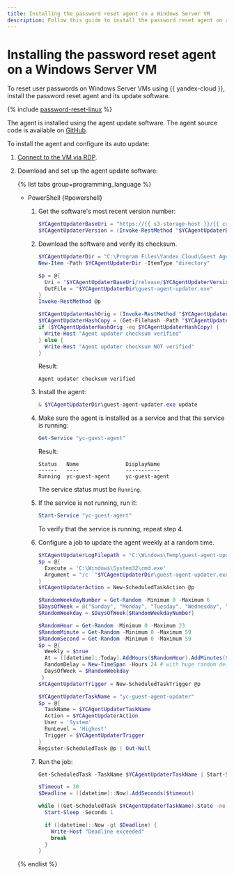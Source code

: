 ```yaml
---
title: Installing the password reset agent on a Windows Server VM
description: Follow this guide to install the password reset agent on a Windows Server VM.
---
```


# Installing the password reset agent on a Windows Server VM



To reset user passwords on Windows Server VMs using {{ yandex-cloud }}, install the password reset agent and its update software.


{% include [password-reset-linux](../../../_includes/compute/password-reset-linux.md) %}

The agent is installed using the agent update software. The agent source code is available on [GitHub](https://github.com/yandex-cloud/yc-guest-agent).

To install the agent and configure its auto update:

1. [Connect to the VM via RDP](../vm-connect/rdp.md).
1. Download and set up the agent update software:

   {% list tabs group=programming_language %}
   
   - PowerShell {#powershell}
   
     1. Get the software's most recent version number:
     
        ```powershell
        $YCAgentUpdaterBaseUri = "https://{{ s3-storage-host }}/{{ compute-guest-agent-bucket }}"
        $YCAgentUpdaterVersion = (Invoke-RestMethod "$YCAgentUpdaterBaseUri/release/stable").Trim()
        ```
   
     1. Download the software and verify its checksum.
     
        ```powershell
        $YCAgentUpdaterDir = "C:\Program Files\Yandex.Cloud\Guest Agent Updater"
        New-Item -Path $YCAgentUpdaterDir -ItemType "directory"
        
        $p = @{
          Uri = "$YCAgentUpdaterBaseUri/release/$YCAgentUpdaterVersion/windows/amd64/guest-agent-updater.exe"
          OutFile = "$YCAgentUpdaterDir\guest-agent-updater.exe"
        }
        Invoke-RestMethod @p
        
        $YCAgentUpdaterHashOrig = (Invoke-RestMethod "$YCAgentUpdaterBaseUri/release/$YCAgentUpdaterVersion/windows/amd64/guest-agent-updater.exe.sha256").Trim()
        $YCAgentUpdaterHashCopy = (Get-Filehash -Path "$YCAgentUpdaterDir\guest-agent-updater.exe" -Algorithm SHA256 | Select-Object -ExpandProperty Hash).ToLower()
        if ($YCAgentUpdaterHashOrig -eq $YCAgentUpdaterHashCopy) {
          Write-Host "Agent updater checksum verified"
        } else {
          Write-Host "Agent updater checksum NOT verified"
        }
        ```
        
        Result:
        
        ```
        Agent updater checksum verified
        ```
        
     1. Install the agent:
     
        ```powershell
        & $YCAgentUpdaterDir\guest-agent-updater.exe update
        ```
        
     1. Make sure the agent is installed as a service and that the service is running:
     
        ```powershell
        Get-Service "yc-guest-agent"
        ```
        
        Result:
        
        ```
        Status   Name               DisplayName
        ------   ----               -----------
        Running  yc-guest-agent     yc-guest-agent
        ```
        
        The service status must be `Running`.
        
     1. If the service is not running, run it:
     
        ```powershell
        Start-Service "yc-guest-agent"
        ```
        
        To verify that the service is running, repeat step 4.
        
     1. Configure a job to update the agent weekly at a random time.
     
        ```powershell
        $YCAgentUpdaterLogFilepath = "C:\Windows\Temp\guest-agent-updater.log"
        $p = @{
          Execute = 'C:\Windows\System32\cmd.exe'
          Argument = "/c `"$YCAgentUpdaterDir\guest-agent-updater.exe`" update --log-level debug > $YCAgentUpdaterLogFilepath"
        }
        $YCAgentUpdaterAction = New-ScheduledTaskAction @p
        
        $RandomWeekdayNumber = Get-Random -Minimum 0 -Maximum 6
        $DaysOfWeek = @("Sunday", "Monday", "Tuesday", "Wednesday", "Thursday", "Friday", "Saturday")
        $RandomWeekday = $DaysOfWeek[$RandomWeekdayNumber]
        
        $RandomHour = Get-Random -Minimum 0 -Maximum 23
        $RandomMinute = Get-Random -Minimum 0 -Maximum 59
        $RandomSecond = Get-Random -Minimum 0 -Maximum 59
        $p = @{
          Weekly = $true
          At = ([datetime]::Today).AddHours($RandomHour).AddMinutes($RandomMinute).AddSeconds($RandomSecond)
          RandomDelay = New-TimeSpan -Hours 24 # with huge random delay
          DaysOfWeek = $RandomWeekday
         }
        $YCAgentUpdaterTrigger = New-ScheduledTaskTrigger @p
        
        $YCAgentUpdaterTaskName = "yc-guest-agent-updater"
        $p = @{
          TaskName = $YCAgentUpdaterTaskName
          Action = $YCAgentUpdaterAction
          User = 'System'
          RunLevel = 'Highest'
          Trigger = $YCAgentUpdaterTrigger
        }
        Register-ScheduledTask @p | Out-Null
        ```
        
     1. Run the job:
     
        ```powershell
        Get-ScheduledTask -TaskName $YCAgentUpdaterTaskName | Start-ScheduledTask
        
        $Timeout = 30
        $Deadline = ([datetime]::Now).AddSeconds($timeout)
        
        while ((Get-ScheduledTask $YCAgentUpdaterTaskName).State -ne "Ready") {
          Start-Sleep -Seconds 1
        
          if ([datetime]::Now -gt $Deadline) {
            Write-Host "Deadline exceeded"
            break
          }
        }
        ```
                
   {% endlist %}